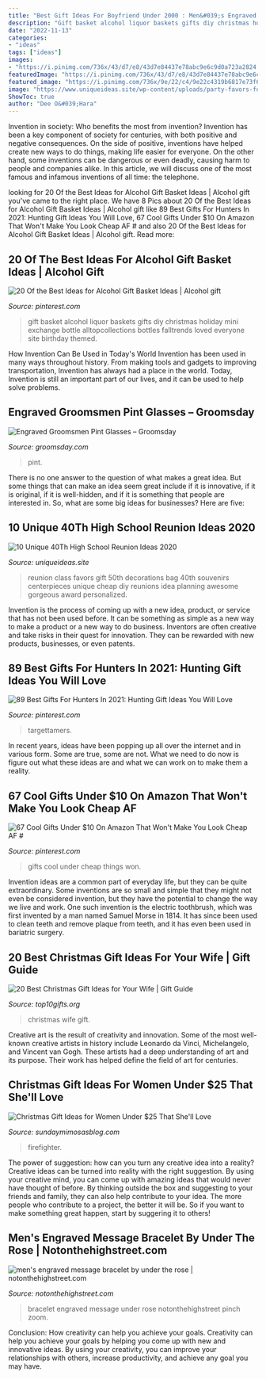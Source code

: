 ```yaml
---
title: "Best Gift Ideas For Boyfriend Under 2000 : Men&#039;s Engraved Message Bracelet By Under The Rose"
description: "Gift basket alcohol liquor baskets gifts diy christmas holiday mini exchange bottle alltopcollections bottles falltrends loved everyone site birthday themed"
date: "2022-11-13"
categories:
- "ideas"
tags: ["ideas"]
images:
- "https://i.pinimg.com/736x/43/d7/e8/43d7e84437e78abc9e6c9d0a723a2824.jpg"
featuredImage: "https://i.pinimg.com/736x/43/d7/e8/43d7e84437e78abc9e6c9d0a723a2824.jpg"
featured_image: "https://i.pinimg.com/736x/9e/22/c4/9e22c4319b6817e73f65fd06c7dfd5a5.jpg"
image: "https://www.uniqueideas.site/wp-content/uploads/party-favors-for-a-class-reunion-i-made-this-pinterest-favors-1.jpg"
ShowToc: true
author: "Dee O&#039;Hara"
---
```



Invention in society: Who benefits the most from invention?
Invention has been a key component of society for centuries, with both positive and negative consequences. On the side of positive, inventions have helped create new ways to do things, making life easier for everyone. On the other hand, some inventions can be dangerous or even deadly, causing harm to people and companies alike. In this article, we will discuss one of the most famous and infamous inventions of all time: the telephone.

	

		
looking for 20 Of the Best Ideas for Alcohol Gift Basket Ideas | Alcohol gift you've came to the right place. We have 8 Pics about 20 Of the Best Ideas for Alcohol Gift Basket Ideas | Alcohol gift like 89 Best Gifts For Hunters In 2021: Hunting Gift Ideas You Will Love, 67 Cool Gifts Under $10 On Amazon That Won&#039;t Make You Look Cheap AF # and also 20 Of the Best Ideas for Alcohol Gift Basket Ideas | Alcohol gift. Read more:
		
    
## 20 Of The Best Ideas For Alcohol Gift Basket Ideas | Alcohol Gift

<img loading=lazy src="https://i.pinimg.com/736x/9e/22/c4/9e22c4319b6817e73f65fd06c7dfd5a5.jpg" onerror="this.onerror=null;this.src='https://tse4.mm.bing.net/th?id=OIP.JrEfPiPunfk2spWOd4LIzAHaJ4&amp;pid=15.1';" alt="20 Of the Best Ideas for Alcohol Gift Basket Ideas | Alcohol gift">

_Source: pinterest.com_

>gift basket alcohol liquor baskets gifts diy christmas holiday mini exchange bottle alltopcollections bottles falltrends loved everyone site birthday themed. 

	

How Invention Can Be Used in Today's World
Invention has been used in many ways throughout history. From making tools and gadgets to improving transportation, Invention has always had a place in the world. Today, Invention is still an important part of our lives, and it can be used to help solve problems.

    
## Engraved Groomsmen Pint Glasses – Groomsday

<img loading=lazy src="https://cdn.shopify.com/s/files/1/1414/8908/products/engraved-party-pint-glass-couple-s-names-wedding-date-6253981401157_grande.jpg?v=1559794954" onerror="this.onerror=null;this.src='https://tse2.mm.bing.net/th?id=OIP.eIfgCkzWT8scNu-BVAIS6gHaHa&amp;pid=15.1';" alt="Engraved Groomsmen Pint Glasses – Groomsday">

_Source: groomsday.com_

>pint. 

	

There is no one answer to the question of what makes a great idea. But some things that can make an idea seem great include if it is innovative, if it is original, if it is well-hidden, and if it is something that people are interested in.  So, what are some big ideas for businesses? Here are five: 

    
## 10 Unique 40Th High School Reunion Ideas 2020

<img loading=lazy src="https://www.uniqueideas.site/wp-content/uploads/party-favors-for-a-class-reunion-i-made-this-pinterest-favors-1.jpg" onerror="this.onerror=null;this.src='https://tse1.mm.bing.net/th?id=OIP.P3Rz04dvxR5J_ndL_CRlUQHaFj&amp;pid=15.1';" alt="10 Unique 40Th High School Reunion Ideas 2020">

_Source: uniqueideas.site_

>reunion class favors gift 50th decorations bag 40th souvenirs centerpieces unique cheap diy reunions idea planning awesome gorgeous award personalized. 

	

Invention is the process of coming up with a new idea, product, or service that has not been used before. It can be something as simple as a new way to make a product or a new way to do business. Inventors are often creative and take risks in their quest for innovation. They can be rewarded with new products, businesses, or even patents.

    
## 89 Best Gifts For Hunters In 2021: Hunting Gift Ideas You Will Love

<img loading=lazy src="https://i.pinimg.com/originals/32/fc/fe/32fcfe3b9a7703388c35ebd7a8ef9b65.png" onerror="this.onerror=null;this.src='https://tse1.mm.bing.net/th?id=OIP.vL97rrzUv30Mahg3LzyfXwHaFc&amp;pid=15.1';" alt="89 Best Gifts For Hunters In 2021: Hunting Gift Ideas You Will Love">

_Source: pinterest.com_

>targettamers. 

	

In recent years, ideas have been popping up all over the internet and in various form. Some are true, some are not. What we need to do now is figure out what these ideas are and what we can work on to make them a reality.

    
## 67 Cool Gifts Under $10 On Amazon That Won&#039;t Make You Look Cheap AF #

<img loading=lazy src="https://i.pinimg.com/736x/43/d7/e8/43d7e84437e78abc9e6c9d0a723a2824.jpg" onerror="this.onerror=null;this.src='https://tse2.mm.bing.net/th?id=OIP.Hpy0Bd0HJv0wnHBfF09FOwHaPG&amp;pid=15.1';" alt="67 Cool Gifts Under $10 On Amazon That Won&#039;t Make You Look Cheap AF #">

_Source: pinterest.com_

>gifts cool under cheap things won. 

	

Invention ideas are a common part of everyday life, but they can be quite extraordinary. Some inventions are so small and simple that they might not even be considered invention, but they have the potential to change the way we live and work. One such invention is the electric toothbrush, which was first invented by a man named Samuel Morse in 1814. It has since been used to clean teeth and remove plaque from teeth, and it has even been used in bariatric surgery.

    
## 20 Best Christmas Gift Ideas For Your Wife | Gift Guide

<img loading=lazy src="https://top10gifts.org/wp-content/uploads/2016/09/christmas-gift-ideas-for-wife.jpg" onerror="this.onerror=null;this.src='https://tse4.mm.bing.net/th?id=OIP.gSDoiOWPAOi4h20yOPgu_AHaD4&amp;pid=15.1';" alt="20 Best Christmas Gift Ideas for Your Wife | Gift Guide">

_Source: top10gifts.org_

>christmas wife gift. 

	

Creative art is the result of creativity and innovation. Some of the most well-known creative artists in history include Leonardo da Vinci, Michelangelo, and Vincent van Gogh. These artists had a deep understanding of art and its purpose. Their work has helped define the field of art for centuries.

    
## Christmas Gift Ideas For Women Under $25 That She&#039;ll Love

<img loading=lazy src="https://sundaymimosasblog.com/wp-content/uploads/2020/11/Gifts-for-Her-under-25.png" onerror="this.onerror=null;this.src='https://tse4.mm.bing.net/th?id=OIP.hchCRLt8wkr1XUop3G0pIgHaLH&amp;pid=15.1';" alt="Christmas Gift Ideas for Women Under $25 That She&#039;ll Love">

_Source: sundaymimosasblog.com_

>firefighter. 

	

The power of suggestion: how can you turn any creative idea into a reality?
Creative ideas can be turned into reality with the right suggestion. By using your creative mind, you can come up with amazing ideas that would never have thought of before. By thinking outside the box and suggesting to your friends and family, they can also help contribute to your idea. The more people who contribute to a project, the better it will be. So if you want to make something great happen, start by suggering it to others!

    
## Men&#039;s Engraved Message Bracelet By Under The Rose | Notonthehighstreet.com

<img loading=lazy src="http://cdn.notonthehighstreet.com/fs/be/d7/3c89-a245-4c61-ba9a-10ef75ef8b30/original_men-s-engraved-message-bracelet.jpg" onerror="this.onerror=null;this.src='https://tse1.mm.bing.net/th?id=OIP.69o4t3cYyROpYq6q3nHCZwHaHa&amp;pid=15.1';" alt="men&#039;s engraved message bracelet by under the rose | notonthehighstreet.com">

_Source: notonthehighstreet.com_

>bracelet engraved message under rose notonthehighstreet pinch zoom. 

	

Conclusion: How creativity can help you achieve your goals.
Creativity can help you achieve your goals by helping you come up with new and innovative ideas. By using your creativity, you can improve your relationships with others, increase productivity, and achieve any goal you may have.

